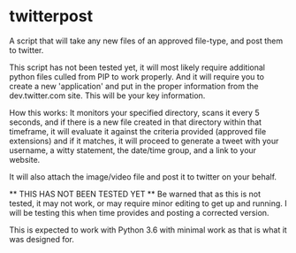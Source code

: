 # twitterpost
A script that will take any new files of an approved file-type, and post them to twitter.

This script has not been tested yet, it will most likely require additional python files culled from PIP to work properly.
And it will require you to create a new 'application' and put in the proper information from the dev.twitter.com site.
This will be your key information.

How this works:
It monitors your specified directory, scans it every 5 seconds, and if there is a new file created in that directory within
that timeframe, it will evaluate it against the criteria provided (approved file extensions) and if it matches, it will
proceed to generate a tweet with your username, a witty statement, the date/time group, and a link to your website.

It will also attach the image/video file and post it to twitter on your behalf.

** THIS HAS NOT BEEN TESTED YET **
Be warned that as this is not tested, it may not work, or may require minor editing to get up and running.
I will be testing this when time provides and posting a corrected version.

This is expected to work with Python 3.6 with minimal work as that is what it was designed for.
